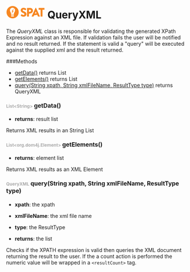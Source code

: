 ![SPAT](spat.jpg) QueryXML
=====


The *QueryXML* class is responsible for validating the generated XPath Expression against
an XML file. If validation fails the user will be notified and no result returned. If the statement
is valid a "query" will be executed against the supplied xml and the result returned.




###Methods
- [getData()](#357094689)  returns List
- [getElements()](#278207534)  returns List
- [query(String xpath, String xmlFileName, ResultType type)](#346184395)  returns QueryXML


#### <span style="font-size:12px;color:#AAAAAA">List&lt;String&gt;</span> <a style="font-size:16px;" name="357094689">getData</a><span style="font-size:16px;">()</span>
- <b>returns</b>: result list

Returns XML results in an String List



#### <span style="font-size:12px;color:#AAAAAA">List&lt;org.dom4j.Element&gt;</span> <a style="font-size:16px;" name="278207534">getElements</a><span style="font-size:16px;">()</span>
- <b>returns</b>: element list

Returns XML results as an XML Element



#### <span style="font-size:12px;color:#AAAAAA">QueryXML</span> <a style="font-size:16px;" name="346184395">query</a><span style="font-size:16px;">(String xpath, String xmlFileName, ResultType type)</span>
- <b>xpath</b>: the xpath
- <b>xmlFileName</b>: the xml file name
- <b>type</b>: the ResultType

- <b>returns</b>: the list

 Checks if the XPATH expression is valid then queries the XML document
 returning the result to the user. If the a count action is performed the numeric
 value will be wrapped in a `<resultCount>` tag.



